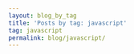```yaml
---
layout: blog_by_tag
title: 'Posts by tag: javascript'
tag: javascript
permalink: blog/javascript/
---
```

